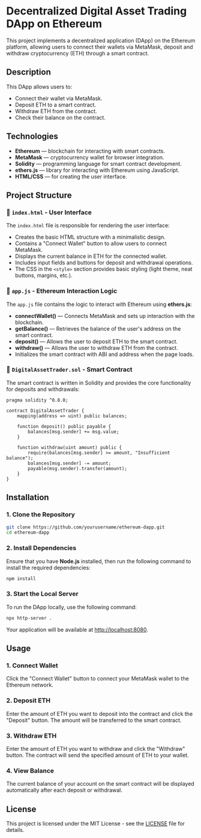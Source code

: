 # Decentralized Digital Asset Trading DApp on Ethereum

This project implements a decentralized application (DApp) on the Ethereum platform, allowing users to connect their wallets via MetaMask, deposit and withdraw cryptocurrency (ETH) through a smart contract.

## Description

This DApp allows users to:
- Connect their wallet via MetaMask.
- Deposit ETH to a smart contract.
- Withdraw ETH from the contract.
- Check their balance on the contract.

## Technologies

- **Ethereum** — blockchain for interacting with smart contracts.
- **MetaMask** — cryptocurrency wallet for browser integration.
- **Solidity** — programming language for smart contract development.
- **ethers.js** — library for interacting with Ethereum using JavaScript.
- **HTML/CSS** — for creating the user interface.

## Project Structure

### 📄 `index.html` - User Interface

The `index.html` file is responsible for rendering the user interface:
- Creates the basic HTML structure with a minimalistic design.
- Contains a "Connect Wallet" button to allow users to connect MetaMask.
- Displays the current balance in ETH for the connected wallet.
- Includes input fields and buttons for deposit and withdrawal operations.
- The CSS in the `<style>` section provides basic styling (light theme, neat buttons, margins, etc.).

### 📄 `app.js` - Ethereum Interaction Logic

The `app.js` file contains the logic to interact with Ethereum using **ethers.js**:
- **connectWallet()** — Connects MetaMask and sets up interaction with the blockchain.
- **getBalance()** — Retrieves the balance of the user's address on the smart contract.
- **deposit()** — Allows the user to deposit ETH to the smart contract.
- **withdraw()** — Allows the user to withdraw ETH from the contract.
- Initializes the smart contract with ABI and address when the page loads.

### 📄 `DigitalAssetTrader.sol` - Smart Contract

The smart contract is written in Solidity and provides the core functionality for deposits and withdrawals:
```solidity
pragma solidity ^0.8.0;

contract DigitalAssetTrader {
    mapping(address => uint) public balances;

    function deposit() public payable {
        balances[msg.sender] += msg.value;
    }

    function withdraw(uint amount) public {
        require(balances[msg.sender] >= amount, "Insufficient balance");
        balances[msg.sender] -= amount;
        payable(msg.sender).transfer(amount);
    }
}
```

## Installation

### 1. Clone the Repository

```bash
git clone https://github.com/yourusername/ethereum-dapp.git
cd ethereum-dapp
```

### 2. Install Dependencies

Ensure that you have **Node.js** installed, then run the following command to install the required dependencies:

```bash
npm install
```

### 3. Start the Local Server

To run the DApp locally, use the following command:

```bash
npx http-server .
```

Your application will be available at [http://localhost:8080](http://localhost:8080).

## Usage

### 1. Connect Wallet

Click the "Connect Wallet" button to connect your MetaMask wallet to the Ethereum network.

### 2. Deposit ETH

Enter the amount of ETH you want to deposit into the contract and click the "Deposit" button. The amount will be transferred to the smart contract.

### 3. Withdraw ETH

Enter the amount of ETH you want to withdraw and click the "Withdraw" button. The contract will send the specified amount of ETH to your wallet.

### 4. View Balance

The current balance of your account on the smart contract will be displayed automatically after each deposit or withdrawal.

## License

This project is licensed under the MIT License - see the [LICENSE](LICENSE) file for details.
